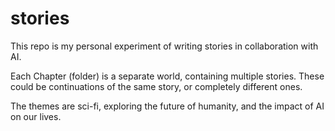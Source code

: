# stories

This repo is my personal experiment of writing stories in collaboration with AI.

Each Chapter (folder) is a separate world, containing multiple stories. These could be continuations of the same story, or completely different ones.

The themes are sci-fi, exploring the future of humanity, and the impact of AI on our lives.
